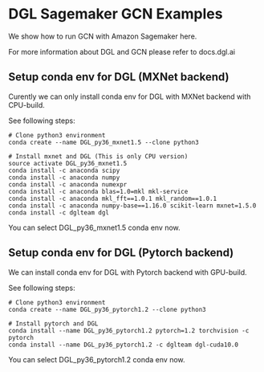 # DGL Sagemaker GCN Examples
We show how to run GCN with Amazon Sagemaker here.

For more information about DGL and GCN please refer to docs.dgl.ai

## Setup conda env for DGL (MXNet backend)
Curently we can only install conda env for DGL with MXNet backend with CPU-build.

See following steps:
```
# Clone python3 environment
conda create --name DGL_py36_mxnet1.5 --clone python3

# Install mxnet and DGL (This is only CPU version)
source activate DGL_py36_mxnet1.5
conda install -c anaconda scipy
conda install -c anaconda numpy
conda install -c anaconda numexpr
conda install -c anaconda blas=1.0=mkl mkl-service 
conda install -c anaconda mkl_fft==1.0.1 mkl_random==1.0.1
conda install -c anaconda numpy-base==1.16.0 scikit-learn mxnet=1.5.0
conda install -c dglteam dgl
```
You can select DGL_py36_mxnet1.5 conda env now.

## Setup conda env for DGL (Pytorch backend)
We can install conda env for DGL with Pytorch backend with GPU-build.

See following steps:
```
# Clone python3 environment
conda create --name DGL_py36_pytorch1.2 --clone python3

# Install pytorch and DGL
conda install --name DGL_py36_pytorch1.2 pytorch=1.2 torchvision -c pytorch
conda install --name DGL_py36_pytorch1.2 -c dglteam dgl-cuda10.0
```
You can select DGL_py36_pytorch1.2 conda env now.
